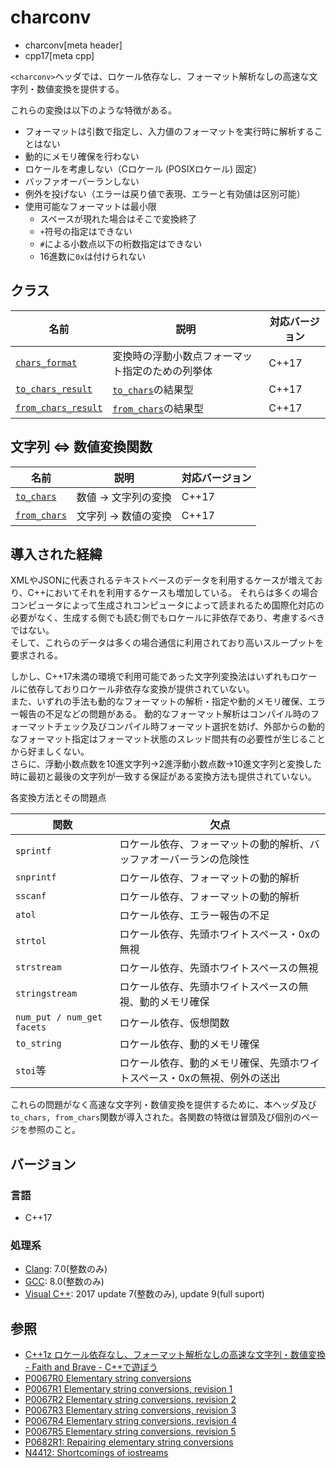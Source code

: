 # charconv
* charconv[meta header]
* cpp17[meta cpp]

`<charconv>`ヘッダでは、ロケール依存なし、フォーマット解析なしの高速な文字列・数値変換を提供する。

これらの変換は以下のような特徴がある。

- フォーマットは引数で指定し、入力値のフォーマットを実行時に解析することはない
- 動的にメモリ確保を行わない
- ロケールを考慮しない（Cロケール (POSIXロケール) 固定）
- バッファオーバーランしない
- 例外を投げない（エラーは戻り値で表現、エラーと有効値は区別可能）
- 使用可能なフォーマットは最小限
    - スペースが現れた場合はそこで変換終了
    - `+`符号の指定はできない
    - `#`による小数点以下の桁数指定はできない
    - 16進数に`0x`は付けられない

## クラス

| 名前            | 説明           | 対応バージョン |
|-----------------|----------------|----------------|
| [`chars_format`](charconv/chars_format.md) | 変換時の浮動小数点フォーマット指定のための列挙体 | C++17 |
| [`to_chars_result`](charconv/to_chars_result.md) | [`to_chars`](charconv/to_chars.md)の結果型 | C++17 |
| [`from_chars_result`](charconv/from_chars_result.md) | [`from_chars`](charconv/from_chars.md)の結果型 | C++17 |

## 文字列 ⇔ 数値変換関数

| 名前            | 説明           | 対応バージョン |
|-----------------|----------------|----------------|
| [`to_chars`](charconv/to_chars.md) | 数値 → 文字列の変換 | C++17 |
| [`from_chars`](charconv/from_chars.md) | 文字列 → 数値の変換 | C++17 |


## 導入された経緯

XMLやJSONに代表されるテキストベースのデータを利用するケースが増えており、C++においてそれを利用するケースも増加している。
それらは多くの場合コンピュータによって生成されコンピュータによって読まれるため国際化対応の必要がなく、生成する側でも読む側でもロケールに非依存であり、考慮するべきではない。  
そして、これらのデータは多くの場合通信に利用されており高いスループットを要求される。

しかし、C++17未満の環境で利用可能であった文字列変換法はいずれもロケールに依存しておりロケール非依存な変換が提供されていない。  
また、いずれの手法も動的なフォーマットの解析・指定や動的メモリ確保、エラー報告の不足などの問題がある。
動的なフォーマット解析はコンパイル時のフォーマットチェック及びコンパイル時フォーマット選択を妨げ、外部からの動的なフォーマット指定はフォーマット状態のスレッド間共有の必要性が生じることから好ましくない。  
さらに、浮動小数点数を10進文字列→2進浮動小数点数→10進文字列と変換した時に最初と最後の文字列が一致する保証がある変換方法も提供されていない。

各変換方法とその問題点

| 関数                       | 欠点                                  |
| -------------------------- | ------------------------------------- |
| `sprintf`                  | ロケール依存、フォーマットの動的解析、バッファオーバーランの危険性     |
| `snprintf`                 | ロケール依存、フォーマットの動的解析                    |
| `sscanf`                   | ロケール依存、フォーマットの動的解析                    |
| `atol`                     | ロケール依存、エラー報告の不足                       |
| `strtol`                   | ロケール依存、先頭ホワイトスペース・0xの無視               |
| `strstream`                | ロケール依存、先頭ホワイトスペースの無視                  |
| `stringstream`             | ロケール依存、先頭ホワイトスペースの無視、動的メモリ確保          |
| `num_put / num_get facets` | ロケール依存、仮想関数                           |
| `to_string`                | ロケール依存、動的メモリ確保                        |
| `stoi`等                   | ロケール依存、動的メモリ確保、先頭ホワイトスペース・0xの無視、例外の送出 |


これらの問題がなく高速な文字列・数値変換を提供するために、本ヘッダ及び`to_chars, from_chars`関数が導入された。各関数の特徴は冒頭及び個別のページを参照のこと。

## バージョン
### 言語
- C++17

### 処理系
- [Clang](/implementation.md#clang): 7.0(整数のみ)
- [GCC](/implementation.md#gcc): 8.0(整数のみ)
- [Visual C++](/implementation.md#visual_cpp): 2017 update 7(整数のみ), update 9(full suport)

## 参照
- [C++1z ロケール依存なし、フォーマット解析なしの高速な文字列・数値変換 - Faith and Brave - C++で遊ぼう](https://faithandbrave.hateblo.jp/entry/2016/08/24/181540)
- [P0067R0 Elementary string conversions](http://www.open-std.org/jtc1/sc22/wg21/docs/papers/2015/p0067r0.html)
- [P0067R1 Elementary string conversions, revision 1](http://www.open-std.org/jtc1/sc22/wg21/docs/papers/2016/p0067r1.html)
- [P0067R2 Elementary string conversions, revision 2](http://www.open-std.org/jtc1/sc22/wg21/docs/papers/2016/p0067r2.html)
- [P0067R3 Elementary string conversions, revision 3](http://www.open-std.org/jtc1/sc22/wg21/docs/papers/2016/p0067r3.html)
- [P0067R4 Elementary string conversions, revision 4](http://www.open-std.org/jtc1/sc22/wg21/docs/papers/2016/p0067r4.html)
- [P0067R5 Elementary string conversions, revision 5](http://www.open-std.org/jtc1/sc22/wg21/docs/papers/2016/p0067r5.html)
- [P0682R1: Repairing elementary string conversions](http://www.open-std.org/jtc1/sc22/wg21/docs/papers/2017/p0682r1.html)
- [N4412: Shortcomings of iostreams](http://open-std.org/JTC1/SC22/WG21/docs/papers/2015/n4412.html)
